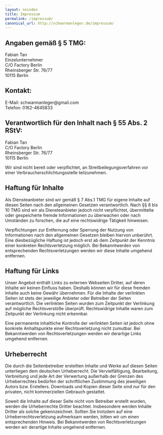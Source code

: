 ```yaml
---
layout: noindex
title: Impressum
permalink: /impressum/
canonical_url: http://schwarmanleger.de/impressum/
---
```


<h2>Angaben gemäß § 5 TMG:</h2>
<p>Fabian Tan<br>Einzelunternehmer<br>
C/O Factory Berlin<br>
Rheinsberger Str. 76/77<br>10115 Berlin </p>
<h2>Kontakt:</h2>
E-Mail: schwarmanleger@gmail.com<br>
Telefon: 0162-4645833
<h2>Verantwortlich für den Inhalt nach § 55 Abs. 2 RStV:</h2>
<p>Fabian Tan<br>
C/O Factory Berlin<br>
Rheinsberger Str. 76/77<br>10115 Berlin </p>
<p>Wir sind nicht bereit oder verpflichtet, an
Streitbeilegungsverfahren vor einer Verbraucherschlichtungsstelle
teilzunehmen.</p>
<h2>Haftung für Inhalte</h2>
<p>Als Diensteanbieter
sind wir gemäß § 7 Abs.1 TMG für eigene Inhalte auf
diesen Seiten nach den allgemeinen Gesetzen verantwortlich. Nach §§
8 bis 10 TMG sind wir als Diensteanbieter jedoch nicht verpflichtet,
übermittelte oder gespeicherte fremde Informationen zu überwachen
oder nach Umständen zu forschen, die auf eine rechtswidrige
Tätigkeit hinweisen.</p>
<p>Verpflichtungen zur Entfernung oder Sperrung
der Nutzung von Informationen nach den allgemeinen Gesetzen bleiben hiervon
unberührt. Eine diesbezügliche Haftung ist jedoch erst ab dem
Zeitpunkt der Kenntnis einer konkreten Rechtsverletzung möglich. Bei
Bekanntwerden von entsprechenden Rechtsverletzungen werden wir diese Inhalte
umgehend entfernen.</p>
<h2>Haftung für Links</h2>
<p>Unser Angebot
enthält Links zu externen Webseiten Dritter, auf deren Inhalte wir
keinen Einfluss haben. Deshalb können wir für diese fremden Inhalte
auch keine Gewähr übernehmen. Für die Inhalte der verlinkten
Seiten ist stets der jeweilige Anbieter oder Betreiber der Seiten
verantwortlich. Die verlinkten Seiten wurden zum Zeitpunkt der Verlinkung auf
mögliche Rechtsverstöße überprüft. Rechtswidrige
Inhalte waren zum Zeitpunkt der Verlinkung nicht erkennbar.</p>
<p>Eine
permanente inhaltliche Kontrolle der verlinkten Seiten ist jedoch ohne
konkrete Anhaltspunkte einer Rechtsverletzung nicht zumutbar. Bei
Bekanntwerden von Rechtsverletzungen werden wir derartige Links umgehend
entfernen.</p>
<h2>Urheberrecht</h2>
<p>Die durch die Seitenbetreiber
erstellten Inhalte und Werke auf diesen Seiten unterliegen dem deutschen
Urheberrecht. Die Vervielfältigung, Bearbeitung, Verbreitung und jede
Art der Verwertung außerhalb der Grenzen des Urheberrechtes
bedürfen der schriftlichen Zustimmung des jeweiligen Autors bzw.
Erstellers. Downloads und Kopien dieser Seite sind nur für den privaten,
nicht kommerziellen Gebrauch gestattet.</p>
<p>Soweit die Inhalte auf dieser
Seite nicht vom Betreiber erstellt wurden, werden die Urheberrechte Dritter
beachtet. Insbesondere werden Inhalte Dritter als solche gekennzeichnet.
Sollten Sie trotzdem auf eine Urheberrechtsverletzung aufmerksam werden,
bitten wir um einen entsprechenden Hinweis. Bei Bekanntwerden von
Rechtsverletzungen werden wir derartige Inhalte umgehend
entfernen.</p>
<p>&nbsp;</p>

